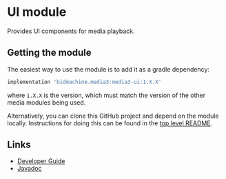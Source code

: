 # UI module

Provides UI components for media playback.

## Getting the module

The easiest way to use the module is to add it as a gradle dependency:

```gradle
implementation 'bidmachine.media3:media3-ui:1.X.X'
```

where `1.X.X` is the version, which must match the version of the other media
modules being used.

Alternatively, you can clone this GitHub project and depend on the module
locally. Instructions for doing this can be found in the [top level README][].

[top level README]: ../../README.md

## Links

*   [Developer Guide][]
*   [Javadoc][]

[Developer Guide]: https://developer.android.com/guide/topics/media/exoplayer/ui-components
[Javadoc]: https://developer.android.com/reference/androidx/media3/ui/package-summary
